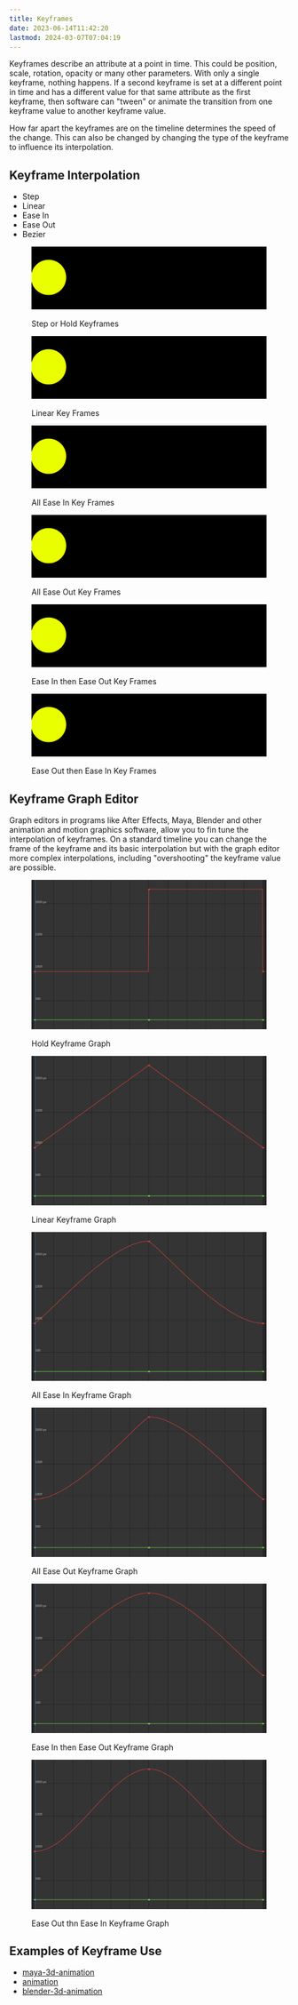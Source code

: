 ```yaml
---
title: Keyframes
date: 2023-06-14T11:42:20
lastmod: 2024-03-07T07:04:19
---
```


Keyframes describe an attribute at a point in time. This could be position, scale, rotation, opacity or many other parameters. With only a single keyframe, nothing happens. If a second keyframe is set at a different point in time and has a different value for that same attribute as the first keyframe, then software can "tween" or animate the transition from one keyframe value to another keyframe value.

How far apart the keyframes are on the timeline determines the speed of the change. This can also be changed by changing the type of the keyframe to influence its interpolation.

## Keyframe Interpolation

- Step
- Linear
- Ease In
- Ease Out
- Bezier

<figure>

[![Step or Hold Keyframes](./attachments/Step-Hold-Keyframe-Interpolation.gif)](./attachments/Step-Hold-Keyframe-Interpolation.gif)

<figcaption>

Step or Hold Keyframes

</figcaption>
</figure>
<figure>

[![Linear Keyframes](./attachments/Linear-Keyframe-Interpolation.gif)](./attachments/Linear-Keyframe-Interpolation.gif)

<figcaption>

Linear Key Frames

</figcaption>
</figure>

<figure>

[![All Ease In Keyframes](./attachments/Ease-In-Keyframe-Interpolation.gif)](./attachments/Ease-In-Keyframe-Interpolation.gif)

<figcaption>

All Ease In Key Frames

</figcaption>
</figure>

<figure>

[![All Ease Out Keyframes](./attachments/Ease-Out-Keyframe-Interpolation.gif)](./attachments/Ease-Out-Keyframe-Interpolation.gif)

<figcaption>

All Ease Out Key Frames

</figcaption>
</figure>

<figure>

[![Ease In then Ease Out Key Frames](./attachments/Ease-In-Then-Ease-Out-Keyframe-Interpolation.gif)](./attachments/Ease-In-Then-Ease-Out-Keyframe-Interpolation.gif)

<figcaption>

Ease In then Ease Out Key Frames

</figcaption>
</figure>

<figure>

[![Ease Out then Ease In Key Frames](./attachments/Ease-Out-Then-Ease-In-Keyframe-Interpolation.gif)](./attachments/Ease-Out-Then-Ease-In-Keyframe-Interpolation.gif)

<figcaption>

Ease Out then Ease In Key Frames

</figcaption>
</figure>

## Keyframe Graph Editor

Graph editors in programs like After Effects, Maya, Blender and other animation and motion graphics software, allow you to fin tune the interpolation of keyframes. On a standard timeline you can change the frame of the keyframe and its basic interpolation but with the graph editor more complex interpolations, including "overshooting" the keyframe value are possible.

<div class="gallery-grid">
<figure>

[![Hold Keyframe Graph](./attachments/hold-keyframe-graph.jpg)](./attachments/hold-keyframe-graph.jpg)

<figcaption>

Hold Keyframe Graph

</figcaption>
</figure>

<figure>

[![Linear Keyframe Graph](./attachments/linear-keyframe-graph.jpg)](./attachments/linear-keyframe-graph.jpg)

<figcaption>

Linear Keyframe Graph

</figcaption>
</figure>

<figure>

[![All Ease In Keyframe Graph](./attachments/ease-in-keyframe-graph.jpg)](./attachments/ease-in-keyframe-graph.jpg)

<figcaption>

All Ease In Keyframe Graph

</figcaption>
</figure>

<figure>

[![All Ease Out Keyframe Graph](./attachments/ease-out-keyframe-graph.jpg)](./attachments/ease-out-keyframe-graph.jpg)

<figcaption>

All Ease Out Keyframe Graph

</figcaption>
</figure>

<figure>

[![Ease In then Ease Out Keyframe Graph](./attachments/ease-in-then-ease-out-keyframe-graph.jpg)](./attachments/ease-in-then-ease-out-keyframe-graph.jpg)

<figcaption>

Ease In then Ease Out Keyframe Graph

</figcaption>
</figure>

<figure>

[![Ease Out thn Ease In Keyframe Graph](./attachments/ease-out-then-ease-in-keyframe-graph.jpg)](./attachments/ease-out-then-ease-in-keyframe-graph.jpg)

<figcaption>

Ease Out thn Ease In Keyframe Graph

</figcaption>
</figure>
</div>

## Examples of Keyframe Use

- [maya-3d-animation](../3d-modeling/maya/3d-animation-maya.md)
- [animation](animation.md)
- [blender-3d-animation](../3d-modeling/blender/3d-animation-blender.md)
